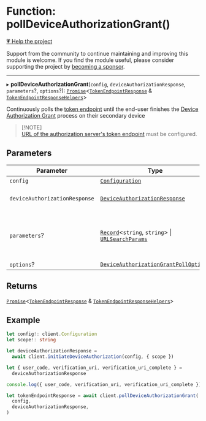 # Function: pollDeviceAuthorizationGrant()

[💗 Help the project](https://github.com/sponsors/panva)

Support from the community to continue maintaining and improving this module is welcome. If you find the module useful, please consider supporting the project by [becoming a sponsor](https://github.com/sponsors/panva).

***

▸ **pollDeviceAuthorizationGrant**(`config`, `deviceAuthorizationResponse`, `parameters`?, `options`?): [`Promise`](https://developer.mozilla.org/docs/Web/JavaScript/Reference/Global_Objects/Promise)\<[`TokenEndpointResponse`](../interfaces/TokenEndpointResponse.md) & [`TokenEndpointResponseHelpers`](../interfaces/TokenEndpointResponseHelpers.md)\>

Continuously polls the [token endpoint](../interfaces/ServerMetadata.md#token_endpoint)
until the end-user finishes the [Device Authorization Grant](https://www.rfc-editor.org/rfc/rfc8628.html) process
on their secondary device

> [!NOTE]\
> [URL of the authorization server's token endpoint](../interfaces/ServerMetadata.md#token_endpoint)
> must be configured.

## Parameters

| Parameter | Type | Description |
| ------ | ------ | ------ |
| `config` | [`Configuration`](../classes/Configuration.md) | - |
| `deviceAuthorizationResponse` | [`DeviceAuthorizationResponse`](../interfaces/DeviceAuthorizationResponse.md) | Device Authorization Response obtained from [initiateDeviceAuthorization](initiateDeviceAuthorization.md) |
| `parameters`? | [`Record`](https://www.typescriptlang.org/docs/handbook/utility-types.html#recordkeys-type)\<`string`, `string`\> \| [`URLSearchParams`](https://developer.mozilla.org/docs/Web/API/URLSearchParams) | Additional parameters that will be sent to the token endpoint, typically used for parameters such as `scope` and a `resource` ([Resource Indicator](https://www.rfc-editor.org/rfc/rfc8707)) |
| `options`? | [`DeviceAuthorizationGrantPollOptions`](../interfaces/DeviceAuthorizationGrantPollOptions.md) | - |

## Returns

[`Promise`](https://developer.mozilla.org/docs/Web/JavaScript/Reference/Global_Objects/Promise)\<[`TokenEndpointResponse`](../interfaces/TokenEndpointResponse.md) & [`TokenEndpointResponseHelpers`](../interfaces/TokenEndpointResponseHelpers.md)\>

## Example

```ts
let config!: client.Configuration
let scope!: string

let deviceAuthorizationResponse =
  await client.initiateDeviceAuthorization(config, { scope })

let { user_code, verification_uri, verification_uri_complete } =
  deviceAuthorizationResponse

console.log({ user_code, verification_uri, verification_uri_complete })

let tokenEndpointResponse = await client.pollDeviceAuthorizationGrant(
  config,
  deviceAuthorizationResponse,
)
```

